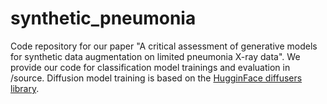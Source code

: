 # synthetic_pneumonia
Code repository for our paper "A critical assessment of generative models for synthetic data augmentation on limited pneumonia X-ray data". We provide our code for classification model trainings and evaluation in /source. Diffusion model training is based on the [HugginFace diffusers library](https://huggingface.co/docs/diffusers/index).

